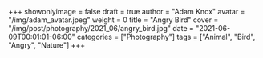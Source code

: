 +++
showonlyimage = false
draft = true
author = "Adam Knox"
avatar = "/img/adam_avatar.jpeg"
weight = 0
title = "Angry Bird"
cover = "/img/post/photography/2021_06/angry_bird.jpg"
date = "2021-06-09T00:01:01-06:00"
categories = ["Photography"]
tags = ["Animal", "Bird", "Angry", "Nature"]
+++
<!--more-->
